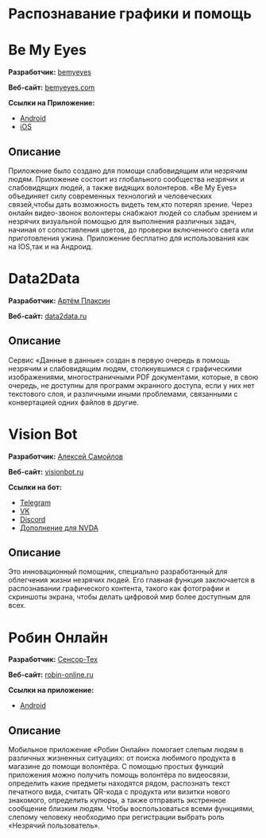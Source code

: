 # Распознавание графики и помощь

# Be My Eyes
**Разработчик:** [bemyeyes](https://www.bemyeyes.com/)

**Веб-сайт:** [bemyeyes.com](https://www.bemyeyes.com/)

**Ссылки на Приложение:**

- [Android](https://play.google.com/store/apps/details?id=com.bemyeyes.bemyeyes)
- [iOS](https://apps.apple.com/app/apple-store/id905177575)

## Описание
Приложение было создано для помощи слабовидящим или незрячим людям. Приложение состоит из глобального сообщества незрячих и слабовидящих людей, а также видящих волонтеров. «Be My Eyes» объединяет силу современных технологий и человеческих связей,чтобы дать возможность видеть тем,кто потерял зрение. Через онлайн видео-звонок волонтеры снабжают людей со слабым зрением и незрячих визуальной помощью для выполнения различных задач, начиная от сопоставления цветов, до проверки включенного света или приготовления ужина. Приложение бесплатно для использования как на IOS,так и на Андроид.

# Data2Data
**Разработчик:** [Артём Плаксин](https://plaksin.net/)

**Веб-сайт:** [data2data.ru](https://data2data.ru/)

## Описание
Сервис «Данные в данные» создан в первую очередь в помощь незрячим и слабовидящим людям, столкнувшимся с графическими изображениями, многостраничными PDF документами, которые, в свою очередь, не доступны для программ экранного доступа, если у них нет текстового слоя, и различными иными проблемами, связанными с конвертацией одних файлов в другие.

# Vision Bot
**Разработчик:** [Алексей Самойлов](https://vk.com/alekssamos)

**Веб-сайт:** [visionbot.ru](https://visionbot.ru/)

**Ссылки на бот:**

- [Telegram](t.me/visiontest1bot)
- [VK](vk.com/visiontest1)
- [Discord](https://visionbot.ru/dcallback.php)
- [Дополнение для NVDA](https://visionbot.ru/addon/info_ru.php)

## Описание
Это инновационный помощник, специально разработанный для облегчения жизни незрячих людей. Его главная функция заключается в распознавании графического контента, такого как фотографии и скриншоты экрана, чтобы делать цифровой мир более доступным для всех.

# Робин Онлайн
**Разработчик:** [Сенсор-Тех](https://sensor-tech.ru/)

**Веб-сайт:** [robin-online.ru](https://robin-online.ru/)

**Ссылки на приложение:**

- [Android](https://play.google.com/store/apps/details?id=ru.sensortech.robin.online)

## Описание
Мобильное приложение «Робин Онлайн» помогает слепым людям в различных жизненных ситуациях: от поиска любимого продукта в магазине до помощи волонтёра.
С помощью простых функций приложения можно получить помощь волонтёра по видеосвязи, определить какие предметы находятся рядом, распознать текст печатного вида, считать QR-кода с продукта или визитки нового знакомого, определить купюры, а также отправить экстренное сообщение близким людям.
Чтобы воспользоваться всеми функциями, слепому человеку необходимо при регистрации выбрать роль «Незрячий пользователь».